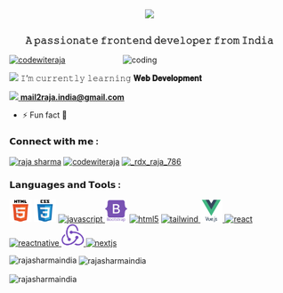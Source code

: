 <h1 align="center"><img src="https://i.postimg.cc/RVyLsqzJ/i-am-raja.gif" width="250"/></h1>
<h3 align="center">𝙰 𝚙𝚊𝚜𝚜𝚒𝚘𝚗𝚊𝚝𝚎 𝚏𝚛𝚘𝚗𝚝𝚎𝚗𝚍 𝚍𝚎𝚟𝚎𝚕𝚘𝚙𝚎𝚛 𝚏𝚛𝚘𝚖 𝙸𝚗𝚍𝚒𝚊</h3>

<a href="http://www.google.com" target="blank"><img align="right" alt="coding" width="300" src="https://i.postimg.cc/xCKQfL0K/coder-unscreen.gif"/></a>

<p align="left"> <a href="https://twitter.com/CodeWithRaja?t=eYak8FtbUDBU1EuNPLZ6QA&s=09" target="blank"><img src="https://img.shields.io/twitter/follow/codewiteraja?logo=twitter&style=for-the-badge" alt="codewiteraja" /></a> </p>

<img src="https://i.postimg.cc/1tf7R1tV/computer-gif.gif" width="20"/> 𝙸’𝚖 𝚌𝚞𝚛𝚛𝚎𝚗𝚝𝚕𝚢 𝚕𝚎𝚊𝚛𝚗𝚒𝚗𝚐 **𝐖𝐞𝐛 𝐃𝐞𝐯𝐞𝐥𝐨𝐩𝐦𝐞𝐧𝐭**

<a href="mailto:mail2raja.india@gmail.com" > <img src="https://i.postimg.cc/gjHBLTkp/mail-gif-by-raja.gif" width="20"/> </a> **mail2raja.india@gmail.com**

- ⚡ Fun fact **🙂**

<h3 align="left">𝗖𝗼𝗻𝗻𝗲𝗰𝘁 𝘄𝗶𝘁𝗵 𝗺𝗲 :</h3>
<p align="left">
<a href="https://www.facebook.com/profile.php?id=100028266428460" target="blank"><img align="center" src="https://i.postimg.cc/vBTQyF5F/facebook-unscreen-raja.gif" alt="raja sharma" height="50" width="50" /></a>
<a href="https://twitter.com/CodeWithRaja?t=eYak8FtbUDBU1EuNPLZ6QA&s=09" target="blank"><img align="center" src="https://i.postimg.cc/XqhHh7hp/twitter-logo.gif" alt="codewiteraja" height="50" width="50" /></a>  
<a href="https://instagram.com/_rdx_raja_786" target="blank"><img align="center" src="https://i.postimg.cc/MKYg9jJX/instagram-unscreen.gif" alt="_rdx_raja_786" height="45" width="45" /></a>
</p>

<h3 align="left">𝗟𝗮𝗻𝗴𝘂𝗮𝗴𝗲𝘀 𝗮𝗻𝗱 𝗧𝗼𝗼𝗹𝘀 :</h3>
<p align="left">
<a href="https://www.w3.org/html/" target="_blank" rel="noreferrer"> <img src="https://raw.githubusercontent.com/devicons/devicon/master/icons/html5/html5-original-wordmark.svg" alt="html5" width="40" height="40"/></a>
<a href="https://www.w3schools.com/css/" target="_blank" rel="noreferrer"> <img src="https://raw.githubusercontent.com/devicons/devicon/master/icons/css3/css3-original-wordmark.svg" alt="css3" width="40" height="40"/></a>
<a href="https://developer.mozilla.org/en-US/docs/Web/JavaScript" target="_blank" rel="noreferrer"> <img src="https://i.postimg.cc/bJWQYMH5/javascript.png" alt="javascript" width="40" height="40"/> </a>
<a href="https://getbootstrap.com" target="_blank" rel="noreferrer"> <img src="https://raw.githubusercontent.com/devicons/devicon/master/icons/bootstrap/bootstrap-plain-wordmark.svg" alt="bootstrap" width="40" height="40"/></a>
<a href="https://www.jqueryscript.net/" target="_blank" rel="noreferrer"> <img src="https://i.postimg.cc/wxVpPmHS/jquery-1.png" alt="html5" width="40" height="40"/></a>
<a href="https://tailwindcss.com/" target="_blank" rel="noreferrer"> <img src="https://www.vectorlogo.zone/logos/tailwindcss/tailwindcss-icon.svg" alt="tailwind" width="40" height="40"/> </a>
<a href="https://vuejs.org/" target="_blank" rel="noreferrer"> <img src="https://raw.githubusercontent.com/devicons/devicon/master/icons/vuejs/vuejs-original-wordmark.svg" alt="vuejs" width="40" height="40"/> </a> 
<a href="https://reactjs.org/" target="_blank" rel="noreferrer"> <img src="https://i.postimg.cc/mZ8N2C9Y/react-gif-unscreen.gif" alt="react" width="55" height="40"/> </a>
<a href="https://reactnative.dev/" target="_blank" rel="noreferrer"> <img src="https://reactnative.dev/img/header_logo.svg" alt="reactnative" width="40" height="40"/> </a>
<a href="https://redux.js.org" target="_blank" rel="noreferrer"> <img src="https://raw.githubusercontent.com/devicons/devicon/master/icons/redux/redux-original.svg" alt="redux" width="40" height="40"/> </a> 
<a href="https://nextjs.org/" target="_blank" rel="noreferrer"> <img src="https://cdn.worldvectorlogo.com/logos/nextjs-2.svg" alt="nextjs" width="40" height="40"/> </a>
</p>

<p><img align="left" src="https://github-readme-stats.vercel.app/api/top-langs?username=rajasharmaindia&show_icons=true&locale=en&layout=compact" alt="rajasharmaindia" /></p>

<p>&nbsp;<img align="center" src="https://github-readme-stats.vercel.app/api?username=rajasharmaindia&show_icons=true&locale=en" alt="rajasharmaindia" /></p>

<p><img align="center" src="https://github-readme-streak-stats.herokuapp.com/?user=rajasharmaindia&" alt="rajasharmaindia" /></p>
